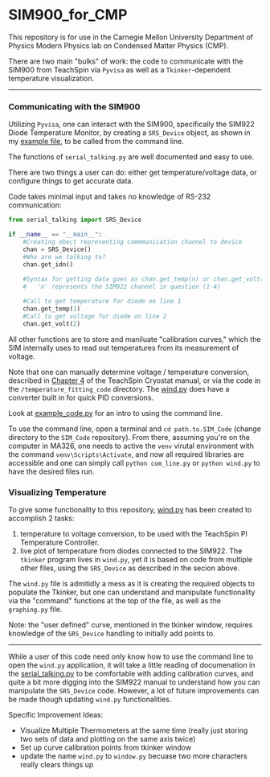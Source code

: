 # SIM900_for_CMP

This repository is for use in the Carnegie Mellon University Department of 
Physics Modern Physics lab on Condensed Matter Physics (CMP).

There are two main "bulks" of work: the code to communicate with the SIM900 
from TeachSpin via `Pyvisa` as well as a  `Tkinker`-dependent temperature
visualization.

-------

### Communicating with the SIM900

Utilizing `Pyvisa`, one can interact with the SIM900, specifically the 
SIM922 Diode Temperature Monitor, by creating a `SRS_Device` 
object, as shown in my [example file](example_code.py), to be called from the 
command line.

The functions of `serial_talking.py` are well documented and easy to use.

There are two things a user can do: either get temperature/voltage data, or
configure things to get accurate data.

Code takes minimal input and takes no knowledge of RS-232 communication:
```python
from serial_talking import SRS_Device

if __name__ == "__main__":    
    #Creating obect representing commmunication channel to device
    chan = SRS_Device()
    #Who are we talking to?
    chan.get_idn()
    
    #Syntax for getting data goes as chan.get_temp(n) or chan.get_volt(n), where
    #   'n' represents the SIM922 channel in question (1-4)

    #Call to get temperature for diode on line 1
    chan.get_temp(1)
    #Call to get voltage for diode on line 2
    chan.get_volt(2)
```
All other functions are to store and maniluate "calibration curves," which the SIM
internally uses to read out temperatures from its measurement of voltage.

Note that one can manually determine voltage / temperature conversion, described in
[Chapter 4](https://drive.google.com/file/d/1KoboLt9d973GxG4DLJyS87Yn9WvwgvkH/view?usp=sharing)
of the TeachSpin Cryostat manual, or via the code in the `/temperature_fitting_code` directory. The [wind.py](wind.py) does have a
converter built in for quick PID conversions.

Look at [example_code.py](example_code.py) for an intro to using the command line.

To use the command line, open a terminal and `cd path.to.SIM_Code` (change
directory to the `SIM_Code` repository). From there, assuming you're on the computer
in MA326, one needs to active the `venv` virutal environment with the command 
`venv\Scripts\Activate`, and now all required libraries are accessible and one can simply call 
`python com_line.py` or `python wind.py` to have the desired files run.

### Visualizing Temperature

To give some functionality to this repository, [wind.py](wind.py) has been 
created to accomplish 2 tasks:
1. temperature to voltage conversion, to be used with the TeachSpin PI 
Temperature Controller.
2. live plot of temperature from diodes connected to the SIM922.
The `tkinker` program lives in `wind.py`, yet it is based on code from 
multiple other files, using the `SRS_Device` as described in the secion above.

The `wind.py` file is admitidly a mess as it is creating the required objects to 
populate the Tkinker, but one can understand and manipulate functionality via the
"command" functions at the top of the file, as well as the `graphing.py` file.

Note: the "user defined" curve, mentioned in the tkinker window, requires knowledge of the
`SRS_Device` handling to initially add points to.

-------

While a user of this code need only know how to use the command line to open the
`wind.py` application, it will take a little reading of documenation in the 
[serial_talking.py](serial_talking.py) to be comfortable with adding calibration curves,
and quite a bit more digging into the SIM922 manual to understand how you can manipulate the
`SRS_Device` code. However, a lot of future improvements can be
made though updating `wind.py` functionalities.

Specific Improvement Ideas:
 - Visualize Multiple Thermometers at the same time (really just storing two sets of data and plotting on the same axis twice)
 - Set up curve calibration points from tkinker window
 - update the name `wind.py` to `window.py` becuase two more characters really clears things up
